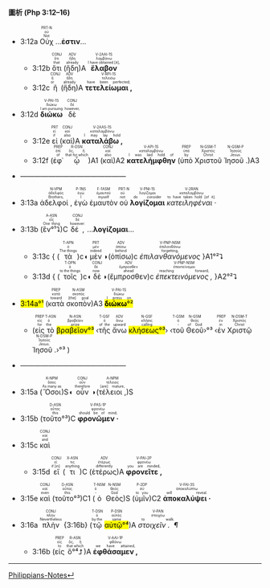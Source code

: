 #### 圖析 (Php 3:12–16)

- <rt>3:12a</rt> <RUBY><ruby><ruby>Οὐχ<rt>Not</rt></ruby><rt>οὐ</rt></ruby><rt>PRT-N</rt></RUBY> ...<strong>ἐστιν</strong>...
	- <rt>3:12b</rt> <RUBY><ruby><ruby>ὅτι<rt>that</rt></ruby><rt>ὅτι</rt></ruby><rt>CONJ</rt></RUBY> (<RUBY><ruby><ruby>ἤδη<rt>already</rt></ruby><rt>ἤδη</rt></ruby><rt>ADV</rt></RUBY>)A <RUBY><ruby><ruby><strong>ἔλαβον</strong><rt>I have obtained [it],</rt></ruby><rt>λαμβάνω</rt></ruby><rt>V-2AAI-1S</rt></RUBY> 
	- <rt>3:12c</rt> <RUBY><ruby><ruby>ἢ<rt>or</rt></ruby><rt>ἤ</rt></ruby><rt>CONJ</rt></RUBY> (<RUBY><ruby><ruby>ἤδη<rt>already</rt></ruby><rt>ἤδη</rt></ruby><rt>ADV</rt></RUBY>)A <RUBY><ruby><ruby><strong>τετελείωμαι , </strong><rt>have been perfected;</rt></ruby><rt>τελειόω</rt></ruby><rt>V-RPI-1S</rt></RUBY> 
- <rt>3:12d</rt> <RUBY><ruby><ruby><strong>διώκω</strong><rt>I am pursuing</rt></ruby><rt>διώκω</rt></ruby><rt>V-PAI-1S</rt></RUBY> <RUBY><ruby><ruby>δὲ<rt>however,</rt></ruby><rt>δέ</rt></ruby><rt>CONJ</rt></RUBY> 
	- <rt>3:12e</rt> <RUBY><ruby><ruby>εἰ<rt>if</rt></ruby><rt>εἰ</rt></ruby><rt>PRT</rt></RUBY> (<RUBY><ruby><ruby>καὶ<rt>also</rt></ruby><rt>καί</rt></ruby><rt>CONJ</rt></RUBY>)A <RUBY><ruby><ruby><strong>καταλάβω , </strong><rt>I may lay hold</rt></ruby><rt>καταλαμβάνω</rt></ruby><rt>V-2AAS-1S</rt></RUBY> 
	- <rt>3:12f</rt> (<RUBY><ruby><ruby>ἐφ᾽<rt>of</rt></ruby><rt>ἐπί</rt></ruby><rt>PREP</rt></RUBY> <RUBY><ruby><ruby>ᾧ<rt>that for which</rt></ruby><rt>ὅς, ἥ</rt></ruby><rt>R-DSN</rt></RUBY>)A1 (<RUBY><ruby><ruby>καὶ<rt>also</rt></ruby><rt>καί</rt></ruby><rt>CONJ</rt></RUBY>)A2 <RUBY><ruby><ruby><strong>κατελήμφθην</strong><rt>I was laid hold of</rt></ruby><rt>καταλαμβάνω</rt></ruby><rt>V-API-1S</rt></RUBY> (<RUBY><ruby><ruby>ὑπὸ<rt>by</rt></ruby><rt>ὑπό</rt></ruby><rt>PREP</rt></RUBY> <RUBY><ruby><ruby>Χριστοῦ<rt>Christ</rt></ruby><rt>Χριστός</rt></ruby><rt>N-GSM-T</rt></RUBY> <RUBY><ruby><ruby>Ἰησοῦ . <rt>Jesus.</rt></ruby><rt>Ἰησοῦς</rt></ruby><rt>N-GSM-P</rt></RUBY>)A3
- ———————————————
- <rt>3:13a</rt> <RUBY><ruby><ruby>ἀδελφοί , <rt>Brothers,</rt></ruby><rt>ἀδελφός</rt></ruby><rt>N-VPM</rt></RUBY> <RUBY><ruby><ruby>ἐγὼ<rt>I</rt></ruby><rt>ἐγώ</rt></ruby><rt>P-1NS</rt></RUBY> <RUBY><ruby><ruby>ἐμαυτὸν<rt>myself</rt></ruby><rt>ἐμαυτοῦ</rt></ruby><rt>F-1ASM</rt></RUBY> <RUBY><ruby><ruby>οὐ<rt>not</rt></ruby><rt>οὐ</rt></ruby><rt>PRT-N</rt></RUBY> <RUBY><ruby><ruby><strong>λογίζομαι</strong><rt>do consider</rt></ruby><rt>λογίζομαι</rt></ruby><rt>V-PNI-1S</rt></RUBY> <RUBY><ruby><ruby><em>κατειληφέναι · </em><rt>to have taken hold [of it].</rt></ruby><rt>καταλαμβάνω</rt></ruby><rt>V-2RAN</rt></RUBY> 
- <rt>3:13b</rt> (<RUBY><ruby><ruby>ἓν°¹⮧<rt>One thing</rt></ruby><rt>εἷς</rt></ruby><rt>A-ASN</rt></RUBY>)C <RUBY><ruby><ruby>δέ , <rt>however:</rt></ruby><rt>δέ</rt></ruby><rt>CONJ</rt></RUBY> ...<strong>λογίζομαι</strong>...
	- <rt>3:13c</rt> { (<RUBY><ruby><ruby>τὰ<rt>The things</rt></ruby><rt>ὁ</rt></ruby><rt>T-APN</rt></RUBY>)c◖ <RUBY><ruby><ruby>μὲν<rt>indeed</rt></ruby><rt>μέν</rt></ruby><rt>PRT</rt></RUBY> ◗(<RUBY><ruby><ruby>ὀπίσω<rt>behind</rt></ruby><rt>ὀπίσω</rt></ruby><rt>ADV</rt></RUBY>)c <RUBY><ruby><ruby><em>ἐπιλανθανόμενος</em><rt>forgetting,</rt></ruby><rt>ἐπιλανθάνω</rt></ruby><rt>V-PNP-NSM</rt></RUBY> }A1°²⮧
	- <rt>3:13d</rt> { (<RUBY><ruby><ruby>τοῖς<rt>to the things</rt></ruby><rt>ὁ</rt></ruby><rt>T-DPN</rt></RUBY>)c◖ <RUBY><ruby><ruby>δὲ<rt>now</rt></ruby><rt>δέ</rt></ruby><rt>CONJ</rt></RUBY> ◗(<RUBY><ruby><ruby>ἔμπροσθεν<rt>ahead</rt></ruby><rt>ἔμπροσθεν</rt></ruby><rt>ADV</rt></RUBY>)c <RUBY><ruby><ruby><em>ἐπεκτεινόμενος , </em><rt>reaching forward,</rt></ruby><rt>ἐπεκτείνομαι</rt></ruby><rt>V-PNP-NSM</rt></RUBY> }A2°²⮧

- <mark><rt>3:14a</rt>°¹</mark> (<RUBY><ruby><ruby>κατὰ<rt>toward</rt></ruby><rt>κατά</rt></ruby><rt>PREP</rt></RUBY> <RUBY><ruby><ruby>σκοπὸν<rt>[the] goal</rt></ruby><rt>σκοπός</rt></ruby><rt>N-ASM</rt></RUBY>)A3 <RUBY><ruby><ruby><mark><strong>διώκω</strong>°²</mark><rt>I press on</rt></ruby><rt>διώκω</rt></ruby><rt>V-PAI-1S</rt></RUBY> 
	- (<RUBY><ruby><ruby>εἰς<rt>for</rt></ruby><rt>εἰς</rt></ruby><rt>PREP</rt></RUBY> <RUBY><ruby><ruby>τὸ<rt>the</rt></ruby><rt>ὁ</rt></ruby><rt>T-ASN</rt></RUBY> <RUBY><ruby><ruby><mark>βραβεῖον°³</mark><rt>prize</rt></ruby><rt>βραβεῖον</rt></ruby><rt>N-ASN</rt></RUBY> ‹<RUBY><ruby><ruby>τῆς<rt>of the</rt></ruby><rt>ὁ</rt></ruby><rt>T-GSF</rt></RUBY> <RUBY><ruby><ruby>ἄνω<rt>upward</rt></ruby><rt>ἄνω</rt></ruby><rt>ADV</rt></RUBY> <RUBY><ruby><ruby><mark>κλήσεως°³</mark><rt>calling</rt></ruby><rt>κλῆσις</rt></ruby><rt>N-GSF</rt></RUBY>› ‹<RUBY><ruby><ruby>τοῦ<rt>-</rt></ruby><rt>ὁ</rt></ruby><rt>T-GSM</rt></RUBY> <RUBY><ruby><ruby>Θεοῦ<rt>of God</rt></ruby><rt>θεός</rt></ruby><rt>N-GSM</rt></RUBY>›°³ ‹<RUBY><ruby><ruby>ἐν<rt>in</rt></ruby><rt>ἐν</rt></ruby><rt>PREP</rt></RUBY> <RUBY><ruby><ruby>Χριστῷ<rt>Christ</rt></ruby><rt>Χριστός</rt></ruby><rt>N-DSM-T</rt></RUBY> <RUBY><ruby><ruby>Ἰησοῦ . <rt>Jesus.</rt></ruby><rt>Ἰησοῦς</rt></ruby><rt>N-DSM-P</rt></RUBY>›°³ )
- ———————————————
- <rt>3:15a</rt> (<RUBY><ruby><ruby>Ὅσοι<rt>As many as</rt></ruby><rt>ὅσος</rt></ruby><rt>K-NPM</rt></RUBY>)S◖ <RUBY><ruby><ruby>οὖν<rt>therefore</rt></ruby><rt>οὖν</rt></ruby><rt>CONJ</rt></RUBY> ◗(<RUBY><ruby><ruby>τέλειοι , <rt>[are] mature,</rt></ruby><rt>τέλειος</rt></ruby><rt>A-NPM</rt></RUBY>)S 
- <rt>3:15b</rt> (<RUBY><ruby><ruby>τοῦτο°³<rt>this</rt></ruby><rt>οὗτος</rt></ruby><rt>D-ASN</rt></RUBY>)C <RUBY><ruby><ruby><strong>φρονῶμεν · </strong><rt>should be of mind;</rt></ruby><rt>φρονέω</rt></ruby><rt>V-PAS-1P</rt></RUBY>
- <rt>3:15c</rt> <RUBY><ruby><ruby>καὶ<rt>and</rt></ruby><rt>καί</rt></ruby><rt>CONJ</rt></RUBY> 
	- <rt>3:15d</rt> <RUBY><ruby><ruby>εἴ<rt>if [in]</rt></ruby><rt>εἰ</rt></ruby><rt>CONJ</rt></RUBY> (<RUBY><ruby><ruby>τι<rt>anything</rt></ruby><rt>τις</rt></ruby><rt>X-ASN</rt></RUBY>)C (<RUBY><ruby><ruby>ἑτέρως<rt>differently</rt></ruby><rt>ἑτέρως</rt></ruby><rt>ADV</rt></RUBY>)A <RUBY><ruby><ruby><strong>φρονεῖτε , </strong><rt>you are minded,</rt></ruby><rt>φρονέω</rt></ruby><rt>V-PAI-2P</rt></RUBY>
- <rt>3:15e</rt> <RUBY><ruby><ruby>καὶ<rt>even</rt></ruby><rt>καί</rt></ruby><rt>CONJ</rt></RUBY> (<RUBY><ruby><ruby>τοῦτο°³<rt>this</rt></ruby><rt>οὗτος</rt></ruby><rt>D-ASN</rt></RUBY>)C1 (<RUBY><ruby><ruby>ὁ<rt>-</rt></ruby><rt>ὁ</rt></ruby><rt>T-NSM</rt></RUBY> <RUBY><ruby><ruby>Θεὸς<rt>God</rt></ruby><rt>θεός</rt></ruby><rt>N-NSM</rt></RUBY>)S (<RUBY><ruby><ruby>ὑμῖν<rt>to you</rt></ruby><rt>σύ</rt></ruby><rt>P-2DP</rt></RUBY>)C2 <RUBY><ruby><ruby><strong>ἀποκαλύψει · </strong><rt>will reveal.</rt></ruby><rt>ἀποκαλύπτω</rt></ruby><rt>V-FAI-3S</rt></RUBY>
- <rt>3:16a</rt> <RUBY><ruby><ruby>πλὴν<rt>Nevertheless</rt></ruby><rt>πλήν</rt></ruby><rt>CONJ</rt></RUBY> {<rt>3:16b</rt>} (<RUBY><ruby><ruby>τῷ<rt>by the</rt></ruby><rt>ὁ</rt></ruby><rt>T-DSN</rt></RUBY> <RUBY><ruby><ruby><mark>αὐτῷ°⁴</mark><rt>same</rt></ruby><rt>αὐτός</rt></ruby><rt>P-DSN</rt></RUBY>)A <RUBY><ruby><ruby><em>στοιχεῖν .  ¶ </em><rt>to walk.</rt></ruby><rt>στοιχέω</rt></ruby><rt>V-PAN</rt></RUBY>
	- <rt>3:16b</rt> (<RUBY><ruby><ruby>εἰς<rt>to</rt></ruby><rt>εἰς</rt></ruby><rt>PREP</rt></RUBY> <RUBY><ruby><ruby>ὃ°⁴⮥<rt>that which</rt></ruby><rt>ὅς, ἥ</rt></ruby><rt>R-ASN</rt></RUBY>)A <RUBY><ruby><ruby><strong>ἐφθάσαμεν , </strong><rt>we have attained,</rt></ruby><rt>φθάνω</rt></ruby><rt>V-AAI-1P</rt></RUBY>



---
[Philippians-Notes↵](Philippians-Notes.md)